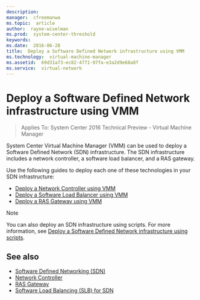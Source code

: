 ```yaml
---
description:  
manager:  cfreemanwa
ms.topic:  article
author:  rayne-wiselman
ms.prod:  system-center-threshold
keywords:  
ms.date:  2016-06-28
title:  Deploy a Software Defined Network infrastructure using VMM
ms.technology:  virtual-machine-manager
ms.assetid:  69d31a73-ec82-4771-97fa-e3a2d9e68a8f
ms.service:  virtual-network
---
```


# Deploy a Software Defined Network infrastructure using VMM

>Applies To: System Center 2016 Technical Preview - Virtual Machine Manager

System Center Virtual Machine Manager (VMM) can be used to deploy a Software Defined Network (SDN) infrastructure. The SDN infrastructure includes a network controller, a software load balancer, and a RAS gateway.

Use the following guides to deploy each one of these technologies in your SDN infrastructure:

* [Deploy a Network Controller using VMM](Deploy-a-Network-Controller-using-VMM.md)
* [Deploy a Software Load Balancer using VMM](Deploy-a-Software-Load-Balancer-using-VMM.md)
* [Deploy a RAS Gateway using VMM](Deploy-a-RAS-Gateway-using-VMM.md)

> [!NOTE]
> You can also deploy an SDN infrastructure using scripts. For more information, see [Deploy a Software Defined Network infrastructure using scripts](https://technet.microsoft.com/library/mt427380(v=ws.12).aspx).
> 
> 
## See also
* [Software Defined Networking (SDN)](https://technet.microsoft.com/library/mt403307.aspx)
* [Network Controller](https://technet.microsoft.com/library/dn859239.aspx)
* [RAS Gateway](https://technet.microsoft.com/library/mt626650.aspx)
* [Software Load Balancing (SLB) for SDN](https://technet.microsoft.com/library/mt632286.aspx)


